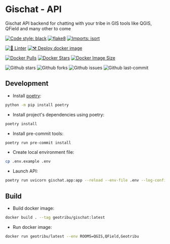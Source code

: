 # Gischat - API

Gischat API backend for chatting with your tribe in GIS tools like QGIS, QField and many other to come

[![Code style: black](https://img.shields.io/badge/code%20style-black-000000.svg)](https://github.com/psf/black)
[![flake8](https://img.shields.io/badge/linter-flake8-green)](https://flake8.pycqa.org/)
[![Imports: isort](https://img.shields.io/badge/%20imports-isort-%231674b1?style=flat&labelColor=ef8336)](https://pycqa.github.io/isort/)

[![🐍 Linter](https://github.com/geotribu/gischat/actions/workflows/lint.yml/badge.svg)](https://github.com/geotribu/gischat/actions/workflows/lint.yml)
[![⚒️ Deploy docker image](https://github.com/geotribu/gischat/actions/workflows/docker.yml/badge.svg)](https://github.com/geotribu/gischat/actions/workflows/docker.yml)

[![Docker Pulls](https://badgen.net/docker/pulls/gounux/gischat?icon=docker&label=pulls)](https://hub.docker.com/r/gounux/gischat/)
[![Docker Stars](https://badgen.net/docker/stars/gounux/gischat?icon=docker&label=stars)](https://hub.docker.com/r/gounux/gischat/)
[![Docker Image Size](https://badgen.net/docker/size/gounux/gischat?icon=docker&label=image%20size)](https://hub.docker.com/r/gounux/gischat/)

![Github stars](https://badgen.net/github/stars/geotribu/gischat?icon=github&label=stars)
![Github forks](https://badgen.net/github/forks/geotribu/gischat?icon=github&label=forks)
![Github issues](https://img.shields.io/github/issues/geotribu/gischat)
![Github last-commit](https://img.shields.io/github/last-commit/geotribu/gischat)

## Development

- Install [poetry](https://python-poetry.org/):

```sh
python -m pip install poetry
```

- Install project's dependencies using poetry:

```sh
poetry install
```

- Install pre-commit tools:

```sh
poetry run pre-commit install
```

- Create local environment file:

```sh
cp .env.example .env
```

- Launch API:

```sh
poetry run uvicorn gischat.app:app --reload --env-file .env --log-config=log_config.yaml
```

## Build

- Build docker image:

```sh
docker build . --tag geotribu/gischat:latest
```

- Run docker image:

```sh
docker run geotribu/latest --env ROOMS=QGIS,QField,Geotribu
```
